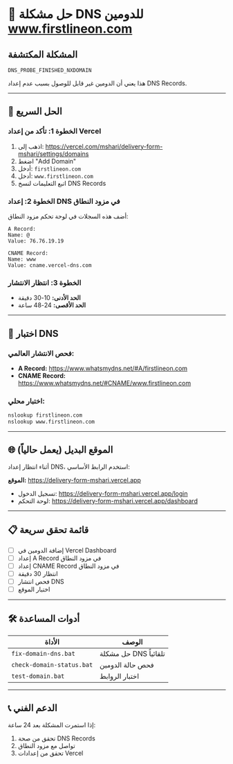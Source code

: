 # 🚨 حل مشكلة DNS للدومين www.firstlineon.com

## المشكلة المكتشفة
```
DNS_PROBE_FINISHED_NXDOMAIN
```
هذا يعني أن الدومين غير قابل للوصول بسبب عدم إعداد DNS Records.

---

## 🔧 الحل السريع

### الخطوة 1: تأكد من إعداد Vercel
1. اذهب إلى: https://vercel.com/mshari/delivery-form-mshari/settings/domains
2. اضغط "Add Domain"
3. أدخل: `firstlineon.com`
4. أدخل: `www.firstlineon.com`
5. اتبع التعليمات لنسخ DNS Records

### الخطوة 2: إعداد DNS في مزود النطاق
أضف هذه السجلات في لوحة تحكم مزود النطاق:

```
A Record:
Name: @
Value: 76.76.19.19

CNAME Record:
Name: www
Value: cname.vercel-dns.com
```

### الخطوة 3: انتظار الانتشار
- **الحد الأدنى:** 10-30 دقيقة
- **الحد الأقصى:** 24-48 ساعة

---

## 🧪 اختبار DNS

### فحص الانتشار العالمي:
- **A Record:** https://www.whatsmydns.net/#A/firstlineon.com
- **CNAME Record:** https://www.whatsmydns.net/#CNAME/www.firstlineon.com

### اختبار محلي:
```bash
nslookup firstlineon.com
nslookup www.firstlineon.com
```

---

## 🌐 الموقع البديل (يعمل حالياً)

أثناء انتظار إعداد DNS، استخدم الرابط الأساسي:

**الموقع:** https://delivery-form-mshari.vercel.app
- تسجيل الدخول: https://delivery-form-mshari.vercel.app/login
- لوحة التحكم: https://delivery-form-mshari.vercel.app/dashboard

---

## 📋 قائمة تحقق سريعة

- [ ] إضافة الدومين في Vercel Dashboard
- [ ] إعداد A Record في مزود النطاق
- [ ] إعداد CNAME Record في مزود النطاق  
- [ ] انتظار 30 دقيقة
- [ ] فحص انتشار DNS
- [ ] اختبار الموقع

---

## 🛠️ أدوات المساعدة

| الأداة | الوصف |
|--------|--------|
| `fix-domain-dns.bat` | حل مشكلة DNS تلقائياً |
| `check-domain-status.bat` | فحص حالة الدومين |
| `test-domain.bat` | اختبار الروابط |

---

## 📞 الدعم الفني

إذا استمرت المشكلة بعد 24 ساعة:
1. تحقق من صحة DNS Records
2. تواصل مع مزود النطاق
3. تحقق من إعدادات Vercel
